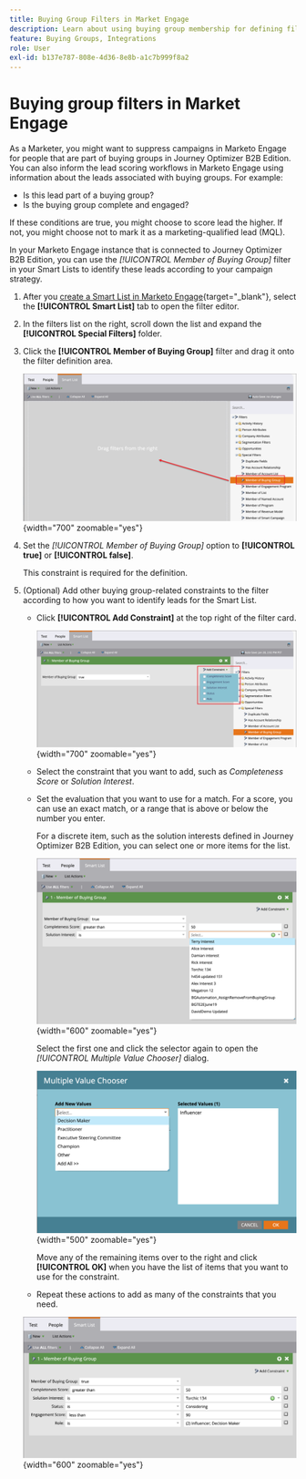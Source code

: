 ```yaml
---
title: Buying Group Filters in Market Engage
description: Learn about using buying group membership for defining filters in Marketo Engage Smart Lists.
feature: Buying Groups, Integrations
role: User
exl-id: b137e787-808e-4d36-8e8b-a1c7b999f8a2
---
```

# Buying group filters in Market Engage

As a Marketer, you might want to suppress campaigns in Marketo Engage for people that are part of buying groups in Journey Optimizer B2B Edition. You can also inform the lead scoring workflows in Marketo Engage using information about the leads associated with buying groups. For example:

* Is this lead part of a buying group?
* Is the buying group complete and engaged?

If these conditions are true, you might choose to score lead the higher. If not, you might choose not to mark it as a marketing-qualified lead (MQL).

In your Marketo Engage instance that is connected to Journey Optimizer B2B Edition, you can use the _[!UICONTROL Member of Buying Group]_ filter in your Smart Lists to identify these leads according to your campaign strategy.

1. After you [create a Smart List in Marketo Engage](https://experienceleague.adobe.com/en/docs/marketo/using/product-docs/core-marketo-concepts/smart-lists-and-static-lists/creating-a-smart-list/create-a-smart-list){target="_blank"}, select the **[!UICONTROL Smart List]** tab to open the filter editor. 

1. In the filters list on the right, scroll down the list and expand the **[!UICONTROL Special Filters]** folder.

1. Click the **[!UICONTROL Member of Buying Group]** filter and drag it onto the filter definition area.

   ![Add the Member of Buying Group filter to the Smart List](./assets/me-member-of-buying-group-filter-add.png){width="700" zoomable="yes"}

1. Set the _[!UICONTROL Member of Buying Group]_ option to **[!UICONTROL true]** or **[!UICONTROL false]**. 

   This constraint is required for the definition.

1. (Optional) Add other buying group-related constraints to the filter according to how you want to identify leads for the Smart List.

   * Click **[!UICONTROL Add Constraint]** at the top right of the filter card.

     ![Select another constraint](./assets/me-member-of-buying-group-filter-add-constraint.png){width="700" zoomable="yes"}

   * Select the constraint that you want to add, such as _Completeness Score_ or _Solution Interest_.

   * Set the evaluation that you want to use for a match. For a score, you can use an exact match, or a range that is above or below the number you enter. 
   
      For a discrete item, such as the solution interests defined in Journey Optimizer B2B Edition, you can select one or more items for the list.
      
      ![Select a value for the constraint from the list](./assets/me-member-of-buying-group-filter-constraint-list.png){width="600" zoomable="yes"}

      Select the first one and click the selector again to open the _[!UICONTROL Multiple Value Chooser]_ dialog.

      ![Select multiple values for the constraint](./assets/me-member-of-buying-group-filter-constraint-multiple-value.png){width="500" zoomable="yes"}

      Move any of the remaining items over to the right and click **[!UICONTROL OK]** when you have the list of items that you want to use for the constraint.

   * Repeat these actions to add as many of the constraints that you need.

   ![Member of Buying Group filter with multiple constraints](./assets/me-member-of-buying-group-filter-constraints-complete.png){width="600" zoomable="yes"}
